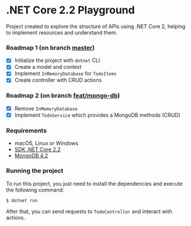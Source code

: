 # .NET Core 2.2 Playground

Project created to explore the structure of APIs using .NET Core 2, helping to implement resources and understand them.

### Roadmap 1 (on branch [master](https://github.com/gabrielrigon/aspnet_core_playground))

- [x] Initialize the project with `dotnet` CLI
- [x] Create a model and context
- [x] Implement `InMemoryDatabase` for `TodoItems`
- [x] Create controller with CRUD actions

### Roadmap 2 (on branch [feat/mongo-db](https://github.com/gabrielrigon/aspnet_core_playground/tree/feat/mongo-db))

- [x] Remove `InMemoryDatabase`
- [x] Implement `TodoService` which provides a MongoDB methods (CRUD)

### Requirements

- macOS, Linux or Windows
- [SDK .NET Core 2.2](https://dotnet.microsoft.com/download/dotnet-core/2.2)
- [MongoDB 4.2](https://www.mongodb.com/download-center/community)

### Running the project

To run this project, you just need to install the dependencies and execute the following command:

```sh
$ dotnet run
```

After that, you can send requests to `TodoController` and interact with actions.
